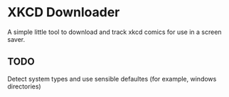 # XKCD Downloader

A simple little tool to download and track xkcd comics for use in a screen saver.

## TODO
Detect system types and use sensible defaultes (for example, windows directories)
